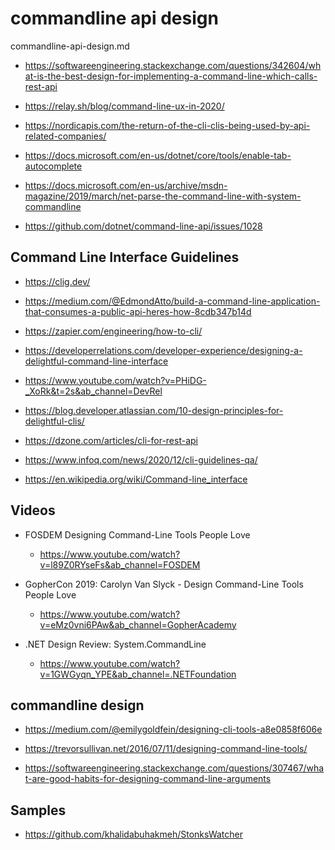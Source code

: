 # commandline api design

commandline-api-design.md

*   https://softwareengineering.stackexchange.com/questions/342604/what-is-the-best-design-for-implementing-a-command-line-which-calls-rest-api

*   https://relay.sh/blog/command-line-ux-in-2020/

*   https://nordicapis.com/the-return-of-the-cli-clis-being-used-by-api-related-companies/

*   https://docs.microsoft.com/en-us/dotnet/core/tools/enable-tab-autocomplete

*   https://docs.microsoft.com/en-us/archive/msdn-magazine/2019/march/net-parse-the-command-line-with-system-commandline

*   https://github.com/dotnet/command-line-api/issues/1028

## Command Line Interface Guidelines

*   https://clig.dev/

*   https://medium.com/@EdmondAtto/build-a-command-line-application-that-consumes-a-public-api-heres-how-8cdb347b14d

*   https://zapier.com/engineering/how-to-cli/

*   https://developerrelations.com/developer-experience/designing-a-delightful-command-line-interface

*   https://www.youtube.com/watch?v=PHiDG-_XoRk&t=2s&ab_channel=DevRel

*   https://blog.developer.atlassian.com/10-design-principles-for-delightful-clis/

*   https://dzone.com/articles/cli-for-rest-api

*   https://www.infoq.com/news/2020/12/cli-guidelines-qa/

*   https://en.wikipedia.org/wiki/Command-line_interface

## Videos

*   FOSDEM Designing Command-Line Tools People Love

    *   https://www.youtube.com/watch?v=l89Z0RYseFs&ab_channel=FOSDEM

*   GopherCon 2019: Carolyn Van Slyck - Design Command-Line Tools People Love

    *   https://www.youtube.com/watch?v=eMz0vni6PAw&ab_channel=GopherAcademy

*   .NET Design Review: System.CommandLine

    *   https://www.youtube.com/watch?v=1GWGyqn_YPE&ab_channel=.NETFoundation

## commandline design

*   https://medium.com/@emilygoldfein/designing-cli-tools-a8e0858f606e

*   https://trevorsullivan.net/2016/07/11/designing-command-line-tools/

*   https://softwareengineering.stackexchange.com/questions/307467/what-are-good-habits-for-designing-command-line-arguments


## Samples

*   https://github.com/khalidabuhakmeh/StonksWatcher

